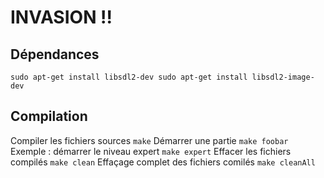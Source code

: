# INVASION !!

## Dépendances
``sudo apt-get install libsdl2-dev
sudo apt-get install libsdl2-image-dev``

## Compilation
Compiler les fichiers sources
``make``
Démarrer une partie
``make foobar``
Exemple : démarrer le niveau expert
``make expert``
Effacer les fichiers compilés
``make clean``
Effaçage complet des fichiers comilés
``make cleanAll``